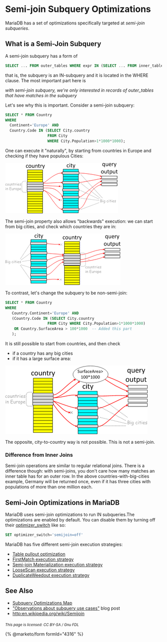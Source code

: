 # Semi-join Subquery Optimizations

MariaDB has a set of optimizations specifically targeted at _semi-join subqueries_.

## What is a Semi-Join Subquery

A semi-join subquery has a form of

```sql
SELECT ... FROM outer_tables WHERE expr IN (SELECT ... FROM inner_tables ...) AND ...
```

that is, the subquery is an IN-subquery and it is located in the WHERE clause. The most important part here is

_with semi-join subquery, we're only interested in records of outer\_tables that have matches in the subquery_

Let's see why this is important. Consider a semi-join subquery:

```sql
SELECT * FROM Country 
WHERE 
  Continent='Europe' AND 
  Country.Code IN (SELECT City.country 
                   FROM City 
                   WHERE City.Population>1*1000*1000);
```

One can execute it "naturally", by starting from countries in Europe and checking if they have populous Cities:

![semi-join-outer-to-inner](../../../../.gitbook/assets/semi-join-outer-to-inner.png)

The semi-join property also allows "backwards" execution: we can start from big cities, and check which countries they are in:

![semi-join-inner-to-outer](../../../../.gitbook/assets/semi-join-inner-to-outer.png)

To contrast, let's change the subquery to be non-semi-join:

```sql
SELECT * FROM Country 
WHERE 
   Country.Continent='Europe' AND 
   (Country.Code IN (SELECT City.country 
                   FROM City WHERE City.Population>1*1000*1000) 
    OR Country.SurfaceArea > 100*1000  -- Added this part
   );
```

It is still possible to start from countries, and then check

* if a country has any big cities
* if it has a large surface area:

![non-semi-join-subquery](../../../../.gitbook/assets/non-semi-join-subquery.png)

The opposite, city-to-country way is not possible. This is not a semi-join.

### Difference from Inner Joins

Semi-join operations are similar to regular relational joins. There is a difference though: with semi-joins, you don't care how many matches an inner table has for an outer row. In the above countries-with-big-cities example, Germany will be returned once, even if it has three cities with populations of more than one million each.

## Semi-Join Optimizations in MariaDB

MariaDB uses semi-join optimizations to run IN subqueries.The optimizations are enabled by default. You can disable them by turning off their [optimizer\_switch](../../system-variables/server-system-variables.md#optimizer_switch) like so:

```sql
SET optimizer_switch='semijoin=off'
```

MariaDB has five different semi-join execution strategies:

* [Table pullout optimization](table-pullout-optimization.md)
* [FirstMatch execution strategy](../optimization-strategies/firstmatch-strategy.md)
* [Semi-join Materialization execution strategy](../optimization-strategies/semi-join-materialization-strategy.md)
* [LooseScan execution strategy](../optimization-strategies/loosescan-strategy.md)
* [DuplicateWeedout execution strategy](../optimization-strategies/duplicateweedout-strategy.md)

## See Also

* [Subquery Optimizations Map](subquery-optimizations-map.md)
* ["Observations about subquery use cases"](https://s.petrunia.net/blog/?p=35) blog post
* [http:en.wikipedia.org/wiki/Semijoin](https://en.wikipedia.org/wiki/Semijoin)

<sub>_This page is licensed: CC BY-SA / Gnu FDL_</sub>

{% @marketo/form formId="4316" %}
